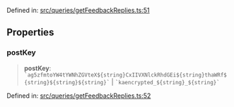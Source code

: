 Defined in: [src/queries/getFeedbackReplies.ts:51](https://github.com/bhavjitChauhan/khan-api/blob/67d30ab4498111952301bcaddbef9a132bf75105/src/queries/getFeedbackReplies.ts#L51)

## Properties

### postKey

> **postKey**: `` `ag5zfmtoYW4tYWNhZGVteX${string}CxIIVXNlckRhdGEi${string}thaWRf${string}${string}${string}` `` \| `` `kaencrypted_${string}_${string}` ``

Defined in: [src/queries/getFeedbackReplies.ts:52](https://github.com/bhavjitChauhan/khan-api/blob/67d30ab4498111952301bcaddbef9a132bf75105/src/queries/getFeedbackReplies.ts#L52)

